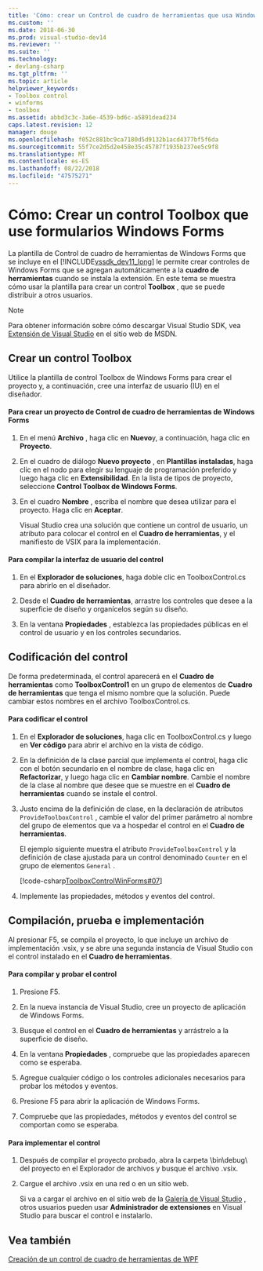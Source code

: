 ```yaml
---
title: 'Cómo: crear un Control de cuadro de herramientas que usa Windows Forms | Microsoft Docs'
ms.custom: ''
ms.date: 2018-06-30
ms.prod: visual-studio-dev14
ms.reviewer: ''
ms.suite: ''
ms.technology:
- devlang-csharp
ms.tgt_pltfrm: ''
ms.topic: article
helpviewer_keywords:
- Toolbox control
- winforms
- toolbox
ms.assetid: abbd3c3c-3a6e-4539-bd6c-a5891dead234
caps.latest.revision: 12
manager: douge
ms.openlocfilehash: f052c881bc9ca7180d5d9132b1acd4377bf5f6da
ms.sourcegitcommit: 55f7ce2d5d2e458e35c45787f1935b237ee5c9f8
ms.translationtype: MT
ms.contentlocale: es-ES
ms.lasthandoff: 08/22/2018
ms.locfileid: "47575271"
---
```

# <a name="how-to-create-a-toolbox-control-that-uses-windows-forms"></a>Cómo: Crear un control Toolbox que use formularios Windows Forms
La plantilla de Control de cuadro de herramientas de Windows Forms que se incluye en el [!INCLUDE[vssdk_dev11_long](../includes/vssdk-dev11-long-md.md)] le permite crear controles de Windows Forms que se agregan automáticamente a la **cuadro de herramientas** cuando se instala la extensión. En este tema se muestra cómo usar la plantilla para crear un control **Toolbox** , que se puede distribuir a otros usuarios.  
  
> [!NOTE]
>  Para obtener información sobre cómo descargar Visual Studio SDK, vea [Extensión de Visual Studio](http://go.microsoft.com/fwlink/?linkid=121964) en el sitio web de MSDN.  
  
## <a name="creating-a-toolbox-control"></a>Crear un control Toolbox  
 Utilice la plantilla de control Toolbox de Windows Forms para crear el proyecto y, a continuación, cree una interfaz de usuario (IU) en el diseñador.  
  
#### <a name="to-create-a-windows-forms-toolbox-control-project"></a>Para crear un proyecto de Control de cuadro de herramientas de Windows Forms  
  
1.  En el menú **Archivo** , haga clic en **Nuevo**y, a continuación, haga clic en **Proyecto**.  
  
2.  En el cuadro de diálogo **Nuevo proyecto** , en **Plantillas instaladas**, haga clic en el nodo para elegir su lenguaje de programación preferido y luego haga clic en **Extensibilidad**. En la lista de tipos de proyecto, seleccione **Control Toolbox de Windows Forms**.  
  
3.  En el cuadro **Nombre** , escriba el nombre que desea utilizar para el proyecto. Haga clic en **Aceptar**.  
  
     Visual Studio crea una solución que contiene un control de usuario, un atributo para colocar el control en el **Cuadro de herramientas**, y el manifiesto de VSIX para la implementación.  
  
#### <a name="to-build-the-control-ui"></a>Para compilar la interfaz de usuario del control  
  
1.  En el **Explorador de soluciones**, haga doble clic en ToolboxControl.cs para abrirlo en el diseñador.  
  
2.  Desde el **Cuadro de herramientas**, arrastre los controles que desee a la superficie de diseño y organícelos según su diseño.  
  
3.  En la ventana **Propiedades** , establezca las propiedades públicas en el control de usuario y en los controles secundarios.  
  
## <a name="coding-the-control"></a>Codificación del control  
 De forma predeterminada, el control aparecerá en el **Cuadro de herramientas** como **ToolboxControl1** en un grupo de elementos de **Cuadro de herramientas** que tenga el mismo nombre que la solución. Puede cambiar estos nombres en el archivo ToolboxControl.cs.  
  
#### <a name="to-code-the-control"></a>Para codificar el control  
  
1.  En el **Explorador de soluciones**, haga clic en ToolboxControl.cs y luego en **Ver código** para abrir el archivo en la vista de código.  
  
2.  En la definición de la clase parcial que implementa el control, haga clic con el botón secundario en el nombre de clase, haga clic en **Refactorizar**, y luego haga clic en **Cambiar nombre**. Cambie el nombre de la clase al nombre que desee que se muestre en el **Cuadro de herramientas** cuando se instale el control.  
  
3.  Justo encima de la definición de clase, en la declaración de atributos `ProvideToolboxControl` , cambie el valor del primer parámetro al nombre del grupo de elementos que va a hospedar el control en el **Cuadro de herramientas**.  
  
     El ejemplo siguiente muestra el atributo `ProvideToolboxControl` y la definición de clase ajustada para un control denominado `Counter` en el grupo de elementos `General` .  
  
     [!code-csharp[ToolboxControlWinForms#07](../snippets/csharp/VS_Snippets_VSSDK/toolboxcontrolwinforms/cs/toolboxcontrol.cs#07)]  
  
4.  Implemente las propiedades, métodos y eventos del control.  
  
## <a name="building-testing-and-deployment"></a>Compilación, prueba e implementación  
 Al presionar F5, se compila el proyecto, lo que incluye un archivo de implementación .vsix, y se abre una segunda instancia de Visual Studio con el control instalado en el **Cuadro de herramientas**.  
  
#### <a name="to-build-and-test-the-control"></a>Para compilar y probar el control  
  
1.  Presione F5.  
  
2.  En la nueva instancia de Visual Studio, cree un proyecto de aplicación de Windows Forms.  
  
3.  Busque el control en el **Cuadro de herramientas** y arrástrelo a la superficie de diseño.  
  
4.  En la ventana **Propiedades** , compruebe que las propiedades aparecen como se esperaba.  
  
5.  Agregue cualquier código o los controles adicionales necesarios para probar los métodos y eventos.  
  
6.  Presione F5 para abrir la aplicación de Windows Forms.  
  
7.  Compruebe que las propiedades, métodos y eventos del control se comportan como se esperaba.  
  
#### <a name="to-deploy-the-control"></a>Para implementar el control  
  
1.  Después de compilar el proyecto probado, abra la carpeta \bin\debug\ del proyecto en el Explorador de archivos y busque el archivo .vsix.  
  
2.  Cargue el archivo .vsix en una red o en un sitio web.  
  
     Si va a cargar el archivo en el sitio web de la [Galería de Visual Studio](http://go.microsoft.com/fwlink/?LinkID=123847) , otros usuarios pueden usar **Administrador de extensiones** en Visual Studio para buscar el control e instalarlo.  
  
## <a name="see-also"></a>Vea también  
 [Creación de un control de cuadro de herramientas de WPF](../extensibility/creating-a-wpf-toolbox-control.md)
